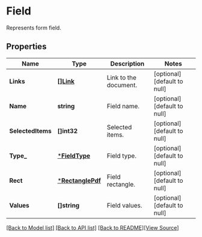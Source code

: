 # Field
Represents form field.

## Properties
Name | Type | Description | Notes
------------ | ------------- | ------------- | -------------
**Links** | [**[]Link**](Link.md) | Link to the document. | [optional] [default to null]
**Name** | **string** | Field name. | [optional] [default to null]
**SelectedItems** | **[]int32** | Selected items. | [optional] [default to null]
**Type_** | [***FieldType**](FieldType.md) | Field type. | [optional] [default to null]
**Rect** | [***RectanglePdf**](RectanglePdf.md) | Field rectangle. | [optional] [default to null]
**Values** | **[]string** | Field values. | [optional] [default to null]

[[Back to Model list]](../README.md#documentation-for-models) [[Back to API list]](../README.md#documentation-for-api-endpoints) [[Back to README]](../README.md)[[View Source]](../field.go)


